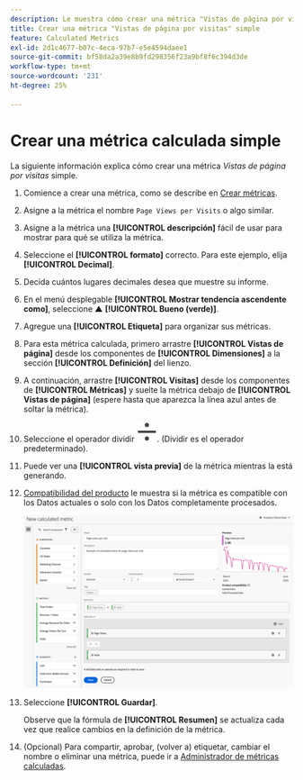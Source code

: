 ```yaml
---
description: Le muestra cómo crear una métrica "Vistas de página por visitas" simple.
title: Crear una métrica "Vistas de página por visitas" simple
feature: Calculated Metrics
exl-id: 2d1c4677-b07c-4eca-97b7-e5e4594daee1
source-git-commit: bf58da2a39e8b9fd298356f23a9bf8f6c394d3de
workflow-type: tm+mt
source-wordcount: '231'
ht-degree: 25%

---
```


# Crear una métrica calculada simple

La siguiente información explica cómo crear una métrica *Vistas de página por visitas* simple.

1. Comience a crear una métrica, como se describe en [Crear métricas](/help/components/c-calcmetrics/c-workflow/cm-workflow/c-build-metrics/cm-build-metrics.md).
1. Asigne a la métrica el nombre `Page Views per Visits` o algo similar.
1. Asigne a la métrica una **[!UICONTROL descripción]** fácil de usar para mostrar para qué se utiliza la métrica.
1. Seleccione el **[!UICONTROL formato]** correcto. Para este ejemplo, elija **[!UICONTROL Decimal]**.
1. Decida cuántos lugares decimales desea que muestre su informe.
1. En el menú desplegable **[!UICONTROL Mostrar tendencia ascendente como]**, seleccione ▲ **[!UICONTROL Bueno (verde)]**.
1. Agregue una **[!UICONTROL Etiqueta]** para organizar sus métricas.
1. Para esta métrica calculada, primero arrastre **[!UICONTROL Vistas de página]** desde los componentes de **[!UICONTROL Dimensiones]** a la sección **[!UICONTROL Definición]** del lienzo.
1. A continuación, arrastre **[!UICONTROL Visitas]** desde los componentes de **[!UICONTROL Métricas]** y suelte la métrica debajo de **[!UICONTROL Vistas de página]** (espere hasta que aparezca la línea azul antes de soltar la métrica).
1. Seleccione el operador dividir ![Dividir](/help/assets/icons/Divide.svg). (Dividir es el operador predeterminado).
1. Puede ver una **[!UICONTROL vista previa]** de la métrica mientras la está generando.
1. [Compatibilidad del producto](../../../cm-compatibility.md) le muestra si la métrica es compatible con los Datos actuales o solo con los Datos completamente procesados.

   ![Métrica calculada simple](assets/simple-calculated-metric.png)
1. Seleccione **[!UICONTROL Guardar]**.

   Observe que la fórmula de **[!UICONTROL Resumen]** se actualiza cada vez que realice cambios en la definición de la métrica.

1. (Opcional) Para compartir, aprobar, (volver a) etiquetar, cambiar el nombre o eliminar una métrica, puede ir a [Administrador de métricas calculadas](/help/components/c-calcmetrics/c-workflow/cm-workflow/cm-manager.md).

